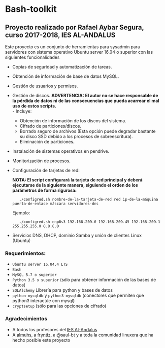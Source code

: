 # Bash-toolkit
## Proyecto realizado por Rafael Aybar Segura, curso 2017-2018, IES AL-ANDALUS
Este proyecto es un conjunto de herramientas para sysadmin para servidores con sistema operativo Ubuntu server 16.04 o superior con las siguientes funcionalidades

-    Copias de seguridad y automatización de tareas.
-    Obtención de información de base de datos MySQL.
-    Gestión de usuarios y permisos.
-    Gestión de discos. **ADVERTENCIA: El autor no se hace responsable de la pérdida de datos ni de las consecuencias que pueda acarrear el mal uso de estos scripts.**    
    - Incluye:
        - Obtención de información de los discos del sistema.
        - Cifrado de particiones/discos.
        - Borrado seguro de archivos (Esta opción puede degradar bastante su disco SSD debido a los procesos de sobreescritura).
        - Eliminación de particiones.

-    Instalación de sistemas operativos en pendrive.
-    Monitorización de procesos.
-    Configuración de tarjetas de red:
 
        **NOTA: El script configurará la tarjeta de red principal y deberá ejecutarse de la siguiente manera, siguiendo el orden de los parámetros de forma rigurosa:**
        
            ./configred.sh nombre-de-la-tarjeta-de-red red ip-de-la-máquina puerta-de-enlace máscara servidores-dns
       
       Ejemplo:
            
            ./configred.sh enp0s3 192.168.209.0 192.168.209.45 192.168.209.1 255.255.255.0 8.8.8.8

-   Servicios DNS, DHCP, dominio Samba y unión de clientes Linux (Ubuntu)

### Requerimientos:
* `Ubuntu server 16.04.4 LTS`
* `Bash`
* `MySQL 5.7 o superior`
* `Python 3.5 o superior` (sólo para obtener información de las bases de datos)
* `SQLAlchemy` Librería para python y bases de datos
* `python-mysqldb` y `python3-mysqldb` (conectores que permiten que python3 interactúe con mysql)
* `cryptsetup` (sólo para las opciones de cifrado)
### Agradecimientos
* A todos los profesores del [IES Al-Andalus](https://iesalandalus.org/)
* A [almuhs](https://github.com/AlmuHS), a [fryntiz](https://github.com/fryntiz), a @saul-bt y a toda la comunidad linuxera que ha hecho posible este proyecto
